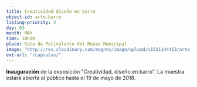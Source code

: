 ```yaml
---
title: Creatividad diseño en barro
object-id: arte-barro
listing-priority: 2
day: 03
month: MAY
time: 18h30
place: Sala de Polivalente del Museo Municipal
image: "http://res.cloudinary.com/magnvs/image/upload/v1521144453/arte_barro_heu2lv.jpg"
ext-url: "/capsulas/"
---
```

**Inauguración** de la exposición "Creatividad, diseño en barro". La muestra estará abierta al público hasta el 19 de mayo de 2018.
